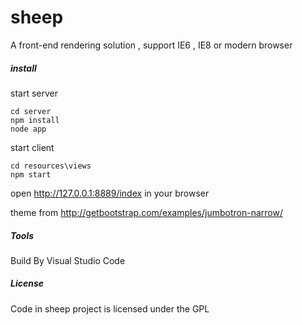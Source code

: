 # sheep
A front-end rendering solution , support IE6 , IE8 or modern browser

##### install

start server
```shell
cd server
npm install
node app
```

start client
```shell
cd resources\views
npm start
```

open http://127.0.0.1:8889/index in your browser 

theme from http://getbootstrap.com/examples/jumbotron-narrow/

##### Tools

Build By Visual Studio Code

##### License

Code in sheep project is licensed under the GPL